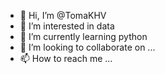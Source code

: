 - 👋 Hi, I’m @TomaKHV
- 👀 I’m interested in data
- 🌱 I’m currently learning python
- 💞️ I’m looking to collaborate on ...
- 📫 How to reach me ...

<!---
TomaKHV/TomaKHV is a ✨ special ✨ repository because its `README.md` (this file) appears on your GitHub profile.
You can click the Preview link to take a look at your changes.
--->
